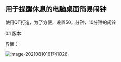 ## 用于提醒休息的电脑桌面简易闹钟

使用QT打造，为了方便，设置50，分钟，10分钟的闹铃

0.1 版本

界面：

![image-20210810161741026](C:\Users\13341\AppData\Roaming\Typora\typora-user-images\image-20210810161741026.png)



